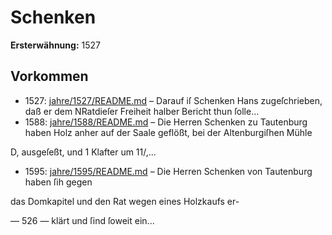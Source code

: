 # Schenken

**Ersterwähnung:** 1527

## Vorkommen
- 1527: [jahre/1527/README.md](../jahre/1527/README.md) – Darauf iſ Schenken Hans zugeſchrieben, daß er
dem NRatdieſer Freiheit halber Bericht thun ſolle...
- 1588: [jahre/1588/README.md](../jahre/1588/README.md) – Die Herren Schenken zu Tautenburg haben Holz anher
auf der Saale geflößt, bei der Altenburgiſhen Mühle

D, ausgeſeßt, und 1 Klafter um 11/,...
- 1595: [jahre/1595/README.md](../jahre/1595/README.md) – Die Herren Schenken von Tautenburg haben ſih gegen

das Domkapitel und den Rat wegen eines Holzkaufs er-


— 526 —
klärt und ſind ſoweit ein...
